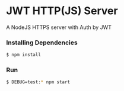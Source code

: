 # JWT HTTP(JS) Server
A NodeJS HTTPS server with Auth by JWT

### Installing Dependencies

```bash
$ npm install
```

### Run

```bash
$ DEBUG=test:* npm start
```
